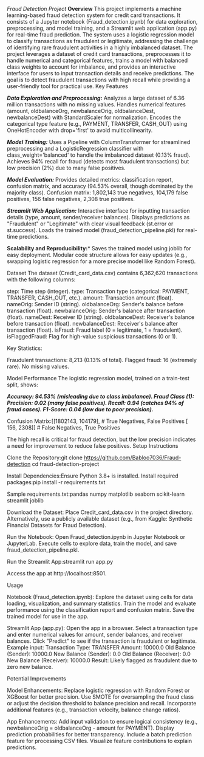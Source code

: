 *Fraud Detection Project*
**Overview**
This project implements a machine learning-based fraud detection system for credit card transactions. It consists of a Jupyter notebook (Fraud_detection.ipynb) for data exploration, preprocessing, and model training, and a Streamlit web application (app.py) for real-time fraud prediction. The system uses a logistic regression model to classify transactions as fraudulent or legitimate, addressing the challenge of identifying rare fraudulent activities in a highly imbalanced dataset.
The project leverages a dataset of credit card transactions, preprocesses it to handle numerical and categorical features, trains a model with balanced class weights to account for imbalance, and provides an interactive interface for users to input transaction details and receive predictions. The goal is to detect fraudulent transactions with high recall while providing a user-friendly tool for practical use.
Key Features

***Data Exploration and Preprocessing:***
Analyzes a large dataset of 6.36 million transactions with no missing values.
Handles numerical features (amount, oldbalanceOrg, newbalanceOrig, oldbalanceDest, newbalanceDest) with StandardScaler for normalization.
Encodes the categorical type feature (e.g., PAYMENT, TRANSFER, CASH_OUT) using OneHotEncoder with drop='first' to avoid multicollinearity.


***Model Training:***
Uses a Pipeline with ColumnTransformer for streamlined preprocessing and a LogisticRegression classifier with class_weight='balanced' to handle the imbalanced dataset (0.13% fraud).
Achieves 94% recall for fraud (detects most fraudulent transactions) but low precision (2%) due to many false positives.


***Model Evaluation:***
Provides detailed metrics: classification report, confusion matrix, and accuracy (94.53% overall, though dominated by the majority class).
Confusion matrix: 1,802,143 true negatives, 104,179 false positives, 156 false negatives, 2,308 true positives.


***Streamlit Web Application:***
Interactive interface for inputting transaction details (type, amount, sender/receiver balances).
Displays predictions as "Fraudulent" or "Legitimate" with clear visual feedback (st.error or st.success).
Loads the trained model (fraud_detection_pipeline.pkl) for real-time predictions.


**Scalability and Reproducibility:***
Saves the trained model using joblib for easy deployment.
Modular code structure allows for easy updates (e.g., swapping logistic regression for a more precise model like Random Forest).



Dataset
The dataset (Credit_card_data.csv) contains 6,362,620 transactions with the following columns:

step: Time step (integer).
type: Transaction type (categorical: PAYMENT, TRANSFER, CASH_OUT, etc.).
amount: Transaction amount (float).
nameOrig: Sender ID (string).
oldbalanceOrg: Sender's balance before transaction (float).
newbalanceOrig: Sender's balance after transaction (float).
nameDest: Receiver ID (string).
oldbalanceDest: Receiver's balance before transaction (float).
newbalanceDest: Receiver's balance after transaction (float).
isFraud: Fraud label (0 = legitimate, 1 = fraudulent).
isFlaggedFraud: Flag for high-value suspicious transactions (0 or 1).

Key Statistics:

Fraudulent transactions: 8,213 (0.13% of total).
Flagged fraud: 16 (extremely rare).
No missing values.

Model Performance
The logistic regression model, trained on a train-test split, shows:

***Accuracy: 94.53% (misleading due to class imbalance).
Fraud Class (1):
Precision: 0.02 (many false positives).
Recall: 0.94 (catches 94% of fraud cases).
F1-Score: 0.04 (low due to poor precision).***


Confusion Matrix:[[1802143, 104179],  # True Negatives, False Positives
                [    156,    2308]] # False Negatives, True Positives



The high recall is critical for fraud detection, but the low precision indicates a need for improvement to reduce false positives.
Setup Instructions

Clone the Repository:git clone <https://github.com/Babloo7036/Fraud-detection>
cd fraud-detection-project


Install Dependencies:Ensure Python 3.8+ is installed. Install required packages:pip install -r requirements.txt

Sample requirements.txt:pandas
numpy
matplotlib
seaborn
scikit-learn
streamlit
joblib


Download the Dataset:
Place Credit_card_data.csv in the project directory.
Alternatively, use a publicly available dataset (e.g., from Kaggle: Synthetic Financial Datasets for Fraud Detection).


Run the Notebook:
Open Fraud_detection.ipynb in Jupyter Notebook or JupyterLab.
Execute cells to explore data, train the model, and save fraud_detection_pipeline.pkl.


Run the Streamlit App:streamlit run app.py


Access the app at http://localhost:8501.



Usage

Notebook (Fraud_detection.ipynb):
Explore the dataset using cells for data loading, visualization, and summary statistics.
Train the model and evaluate performance using the classification report and confusion matrix.
Save the trained model for use in the app.


Streamlit App (app.py):
Open the app in a browser.
Select a transaction type and enter numerical values for amount, sender balances, and receiver balances.
Click "Predict" to see if the transaction is fraudulent or legitimate.
Example input:
Transaction Type: TRANSFER
Amount: 10000.0
Old Balance (Sender): 10000.0
New Balance (Sender): 0.0
Old Balance (Receiver): 0.0
New Balance (Receiver): 10000.0
Result: Likely flagged as fraudulent due to zero new balance.





Potential Improvements

Model Enhancements:
Replace logistic regression with Random Forest or XGBoost for better precision.
Use SMOTE for oversampling the fraud class or adjust the decision threshold to balance precision and recall.
Incorporate additional features (e.g., transaction velocity, balance change ratios).


App Enhancements:
Add input validation to ensure logical consistency (e.g., newbalanceOrig = oldbalanceOrg - amount for PAYMENT).
Display prediction probabilities for better transparency.
Include a batch prediction feature for processing CSV files.
Visualize feature contributions to explain predictions.
